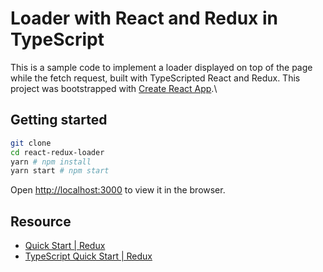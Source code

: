 # Loader with React and Redux in TypeScript

This is a sample code to implement a loader displayed on top of the page while the fetch request, built with TypeScripted React and Redux.
This project was bootstrapped with [Create React App](https://github.com/facebook/create-react-app).\

## Getting started

```bash
git clone
cd react-redux-loader
yarn # npm install
yarn start # npm start
```

Open [http://localhost:3000](http://localhost:3000) to view it in the browser.

## Resource

- [Quick Start | Redux](https://redux.js.org/tutorials/quick-start)
- [TypeScript Quick Start | Redux](https://redux.js.org/tutorials/typescript-quick-start)
